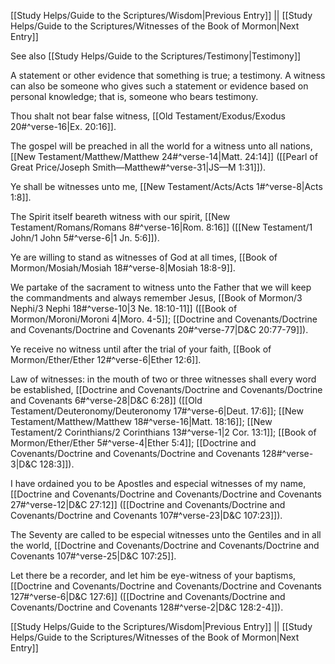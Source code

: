 [[Study Helps/Guide to the Scriptures/Wisdom|Previous Entry]]  ||  [[Study Helps/Guide to the Scriptures/Witnesses of the Book of Mormon|Next Entry]]

 See also [[Study Helps/Guide to the Scriptures/Testimony|Testimony]]

 A statement or other evidence that something is true; a testimony. A witness can also be someone who gives such a statement or evidence based on personal knowledge; that is, someone who bears testimony.

 Thou shalt not bear false witness, [[Old Testament/Exodus/Exodus 20#^verse-16|Ex. 20:16]].

 The gospel will be preached in all the world for a witness unto all nations, [[New Testament/Matthew/Matthew 24#^verse-14|Matt. 24:14]] ([[Pearl of Great Price/Joseph Smith—Matthew#^verse-31|JS—M 1:31]]).

 Ye shall be witnesses unto me, [[New Testament/Acts/Acts 1#^verse-8|Acts 1:8]].

 The Spirit itself beareth witness with our spirit, [[New Testament/Romans/Romans 8#^verse-16|Rom. 8:16]] ([[New Testament/1 John/1 John 5#^verse-6|1 Jn. 5:6]]).

 Ye are willing to stand as witnesses of God at all times, [[Book of Mormon/Mosiah/Mosiah 18#^verse-8|Mosiah 18:8-9]].

 We partake of the sacrament to witness unto the Father that we will keep the commandments and always remember Jesus, [[Book of Mormon/3 Nephi/3 Nephi 18#^verse-10|3 Ne. 18:10-11]] ([[Book of Mormon/Moroni/Moroni 4|Moro. 4-5]]; [[Doctrine and Covenants/Doctrine and Covenants/Doctrine and Covenants 20#^verse-77|D&C 20:77-79]]).

 Ye receive no witness until after the trial of your faith, [[Book of Mormon/Ether/Ether 12#^verse-6|Ether 12:6]].

 Law of witnesses: in the mouth of two or three witnesses shall every word be established, [[Doctrine and Covenants/Doctrine and Covenants/Doctrine and Covenants 6#^verse-28|D&C 6:28]] ([[Old Testament/Deuteronomy/Deuteronomy 17#^verse-6|Deut. 17:6]]; [[New Testament/Matthew/Matthew 18#^verse-16|Matt. 18:16]]; [[New Testament/2 Corinthians/2 Corinthians 13#^verse-1|2 Cor. 13:1]]; [[Book of Mormon/Ether/Ether 5#^verse-4|Ether 5:4]]; [[Doctrine and Covenants/Doctrine and Covenants/Doctrine and Covenants 128#^verse-3|D&C 128:3]]).

 I have ordained you to be Apostles and especial witnesses of my name, [[Doctrine and Covenants/Doctrine and Covenants/Doctrine and Covenants 27#^verse-12|D&C 27:12]] ([[Doctrine and Covenants/Doctrine and Covenants/Doctrine and Covenants 107#^verse-23|D&C 107:23]]).

 The Seventy are called to be especial witnesses unto the Gentiles and in all the world, [[Doctrine and Covenants/Doctrine and Covenants/Doctrine and Covenants 107#^verse-25|D&C 107:25]].

 Let there be a recorder, and let him be eye-witness of your baptisms, [[Doctrine and Covenants/Doctrine and Covenants/Doctrine and Covenants 127#^verse-6|D&C 127:6]] ([[Doctrine and Covenants/Doctrine and Covenants/Doctrine and Covenants 128#^verse-2|D&C 128:2-4]]).

[[Study Helps/Guide to the Scriptures/Wisdom|Previous Entry]]  ||  [[Study Helps/Guide to the Scriptures/Witnesses of the Book of Mormon|Next Entry]]